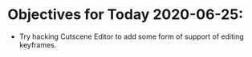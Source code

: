 # Objectives for Today 2020-06-25:

- Try hacking Cutscene Editor to add some form of support of editing keyframes.

